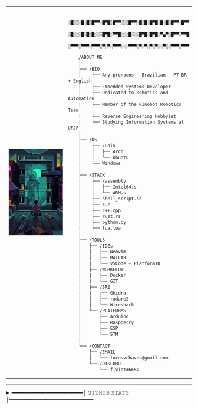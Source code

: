 <table>
    <tr>
        <td style="width: 50%;">
            <img src="./cyberpunk.gif" alt="Cyberpunk city pixel art" style="width: 200%; border: none;"/>
        </td>
        <td style="width: 50%; vertical-align: top;">
        <p style="font-family: monospace; font-size: 16px;">

        ░█░░░█░█░█▀▀░█▀█░█▀▀░░░█▀▀░█░█░█▀█░█░█░█▀▀░█▀▀
        ░█░░░█░█░█░░░█▀█░▀▀█░░░█░░░█▀█░█▀█░▀▄▀░█▀▀░▀▀█
        ░▀▀▀░▀▀▀░▀▀▀░▀░▀░▀▀▀░░░▀▀▀░▀░▀░▀░▀░░▀░░▀▀▀░▀▀▀
</p>

        /𝙰𝙱𝙾𝚄𝚃_𝙼𝙴  
        │
        ├── /𝙱𝙸𝙾
        │    ├── 𝙰𝚗𝚢 𝚙𝚛𝚘𝚗𝚘𝚞𝚗𝚜 - 𝙱𝚛𝚊𝚣𝚒𝚕𝚒𝚊𝚗 - 𝙿𝚃-𝙱𝚁 + 𝙴𝚗𝚐𝚕𝚒𝚜𝚑
        │    ├── 𝙴𝚖𝚋𝚎𝚍𝚍𝚎𝚍 𝚂𝚢𝚜𝚝𝚎𝚖𝚜 𝙳𝚎𝚟𝚎𝚕𝚘𝚙𝚎𝚛
        │    ├── 𝙳𝚎𝚍𝚒𝚌𝚊𝚝𝚎𝚍 𝚝𝚘 𝚁𝚘𝚋𝚘𝚝𝚒𝚌𝚜 𝚊𝚗𝚍 𝙰𝚞𝚝𝚘𝚖𝚊𝚝𝚒𝚘𝚗
        │    ├── 𝙼𝚎𝚖𝚋𝚎𝚛 𝚘𝚏 𝚝𝚑𝚎 𝚁𝚒𝚗𝚘𝚋𝚘𝚝 𝚁𝚘𝚋𝚘𝚝𝚒𝚌𝚜 𝚃𝚎𝚊𝚖
        │    ├── 𝚁𝚎𝚟𝚎𝚛𝚜𝚎 𝙴𝚗𝚐𝚒𝚗𝚎𝚎𝚛𝚒𝚗𝚐 𝙷𝚘𝚋𝚋𝚢𝚒𝚜𝚝
        │    └── 𝚂𝚝𝚞𝚍𝚢𝚒𝚗𝚐 𝙸𝚗𝚏𝚘𝚛𝚖𝚊𝚝𝚒𝚘𝚗 𝚂𝚢𝚜𝚝𝚎𝚖𝚜 𝚊𝚝 𝚄𝙵𝙹𝙵
        │
        ├── /𝙾𝚂
        │    ├── /𝚄𝚗𝚒𝚡
        │    │   ├── 𝙰𝚛𝚌𝚑
        │    │   └── 𝚄𝚋𝚞𝚗𝚝𝚞
        │    └── 𝚆𝚒𝚗𝚍𝚘𝚠𝚜
        │
        ├── /𝚂𝚃𝙰𝙲𝙺
        │    ├── /𝚊𝚜𝚜𝚎𝚖𝚋𝚕𝚢
        │    │   ├── 𝙸𝚗𝚝𝚎𝚕𝟼𝟺.s
        │    │   └── 𝙰𝚁𝙼.s
        │    ├── 𝚜𝚑𝚎𝚕𝚕_𝚜𝚌𝚛𝚒𝚙𝚝.𝚜𝚑
        │    ├── 𝚌.𝚌
        │    ├── 𝚌++.𝚌𝚙𝚙
        │    ├── 𝚛𝚞𝚜𝚝.𝚛𝚜
        │    ├── 𝚙𝚢𝚝𝚑𝚘𝚗.𝚙𝚢
        │    └── 𝚕𝚞𝚊.𝚕𝚞𝚊
        │
        ├── /𝚃𝙾𝙾𝙻𝚂
        │   ├── /𝙸𝙳𝙴𝚜
        │   │   ├── 𝙽𝚎𝚘𝚟𝚒𝚖
        │   │   ├── 𝙼𝙰𝚃𝙻𝙰𝙱
        │   │   └── 𝚅𝚂𝙲𝚘𝚍𝚎 + 𝙿𝚕𝚊𝚝𝚏𝚘𝚛𝚖𝙸𝙾
        │   ├── /𝚆𝙾𝚁𝙺𝙵𝙻𝙾𝚆
        │   │   ├── 𝙳𝚘𝚌𝚔𝚎𝚛
        │   │   └── 𝙶𝙸𝚃
        │   ├── /𝚂𝚁𝙴
        │   │   ├── 𝙶𝚑𝚒𝚍𝚛𝚊
        │   │   ├── 𝚛𝚊𝚍𝚊𝚛𝚎𝟸
        │   │   └── 𝚆𝚒𝚛𝚎𝚜𝚑𝚊𝚛𝚔
        │   └── /𝙿𝙻𝙰𝚃𝙵𝙾𝚁𝙼𝚂
        │       ├── 𝙰𝚛𝚍𝚞𝚒𝚗𝚘
        │       ├── 𝚁𝚊𝚜𝚙𝚋𝚎𝚛𝚛𝚢
        │       ├── 𝙴𝚂𝙿
        │       └── 𝚂𝚃𝙼
        │   
        └── /𝙲𝙾𝙽𝚃𝙰𝙲𝚃
            ├── /𝙴𝙼𝙰𝙸𝙻
            │   └── lucasvchaves@gmail.com
            └── /𝙳𝙸𝚂𝙲𝙾𝚁𝙳
                └── f(x)et#6654
</tr>
</table>

---

<details>
<summary>━━━━━━━━━━━━━━━━━━━━━━━│ 𝙶𝙸𝚃𝙷𝚄𝙱 𝚂𝚃𝙰𝚃𝚂 │━━━━━━━━━━━━━━━━━━━━━━━━━━━</summary>  

<br>

![Anurag's GitHub stats](https://github-readme-stats.vercel.app/api?username=LucasVChaves&hide_rank=true&show_icons=true&theme=gruvbox)
![Top Langs](https://github-readme-stats.vercel.app/api/top-langs/?username=LucasVChaves&layout=compact&theme=gruvbox&hide=html,css,javascript,shell,cmake,makefile,shaderlab&langs_count=6&exclude_repo=VanillaEvolved)
</details>
